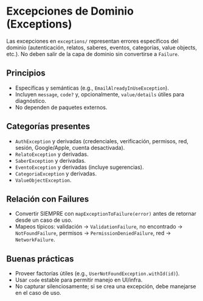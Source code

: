 # Excepciones de Dominio (Exceptions)

Las excepciones en `exceptions/` representan errores específicos del dominio (autenticación, relatos, saberes, eventos, categorías, value objects, etc.). No deben salir de la capa de dominio sin convertirse a `Failure`.

## Principios
- Específicas y semánticas (e.g., `EmailAlreadyInUseException`).
- Incluyen `message`, `code?` y, opcionalmente, `value/details` útiles para diagnóstico.
- No dependen de paquetes externos.

## Categorías presentes
- `AuthException` y derivadas (credenciales, verificación, permisos, red, sesión, Google/Apple, cuenta desactivada).
- `RelatoException` y derivadas.
- `SaberException` y derivadas.
- `EventoException` y derivadas (incluye sugerencias).
- `CategoriaException` y derivadas.
- `ValueObjectException`.

## Relación con Failures
- Convertir SIEMPRE con `mapExceptionToFailure(error)` antes de retornar desde un caso de uso.
- Mapeos típicos: validación → `ValidationFailure`, no encontrado → `NotFoundFailure`, permisos → `PermissionDeniedFailure`, red → `NetworkFailure`.

## Buenas prácticas
- Proveer factorías útiles (e.g., `UserNotFoundException.withId(id)`).
- Usar `code` estable para permitir manejo en UI/infra.
- No capturar silenciosamente; si se crea una excepción, debe manejarse en el caso de uso.
